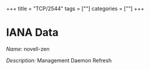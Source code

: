 +++
title = "TCP/2544"
tags = [""]
categories = [""]
+++

# IANA Data

_Name:_ novell-zen

_Description:_ Management Daemon Refresh

